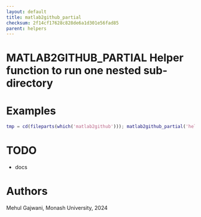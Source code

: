 ```yaml
---
layout: default
title: matlab2github_partial
checksum: 2f14cf17628c828de6a1d301e56fad85
parent: helpers
---
```



 
# MATLAB2GITHUB_PARTIAL Helper function to run one nested sub-directory
 
# Examples
```matlab
tmp = cd(fileparts(which('matlab2github'))); matlab2github_partial('helpers'); cd(tmp);
```
 
# TODO
-  docs 
 
# Authors

Mehul Gajwani, Monash University, 2024

